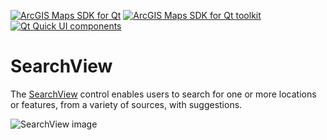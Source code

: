 [![ArcGIS Maps SDK for Qt](https://img.shields.io/badge/ArcGIS%20Maps%20SDK%20for%20Qt-0b5394)](https://developers.arcgis.com/qt/) [![ArcGIS Maps SDK for Qt toolkit](https://img.shields.io/badge/ArcGIS%20Maps%20SDK%20for%20Qt%20toolkit-ea4d13)](https://github.com/Esri/arcgis-maps-sdk-toolkit-qt) [![Qt Quick UI components](https://img.shields.io/badge/Qt%20Qt%20Quick%20UI%20components-ea4d13)](../../toolkitcpp/)

# SearchView

The [SearchView](https://developers.arcgis.com/qt/toolkit/api-reference/qml-searchview.html) control enables users to search for one or more locations or features, from a variety of sources, with suggestions. 

![SearchView image](https://developers.arcgis.com/qt/toolkit/api-reference/images/search.png)